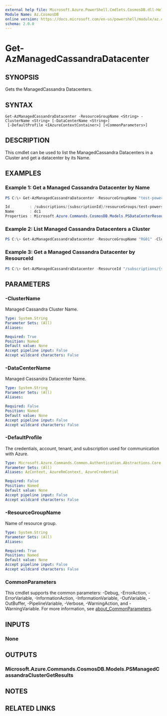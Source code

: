 ```yaml
---
external help file: Microsoft.Azure.PowerShell.Cmdlets.CosmosDB.dll-Help.xml
Module Name: Az.CosmosDB
online version: https://docs.microsoft.com/en-us/powershell/module/az.cosmosdb/get-azmanagedcassandradatacenter
schema: 2.0.0
---
```


# Get-AzManagedCassandraDatacenter

## SYNOPSIS
Gets the ManagedCassandra Datacenters.

## SYNTAX

```
Get-AzManagedCassandraDatacenter -ResourceGroupName <String> -ClusterName <String> [-DataCenterName <String>]
 [-DefaultProfile <IAzureContextContainer>] [<CommonParameters>]
```

## DESCRIPTION
This cmdlet can be used to list the ManagedCassandra Datacenters in a Cluster and get a datacenter by its Name.

## EXAMPLES

### Example 1: Get a Managed Cassandra Datacenter by Name
```powershell
PS C:\> Get-AzManagedCassandraDatacenter -ResourceGroupName "test-powershell" -ClusterName "cluster1" -DataCenterName "dc1"

Id         : /subscriptions/{subscriptionId}/resourceGroups/test-powershell/providers/Microsoft.DocumentDB/cassandraClusters/cluster1/dataCenters/dc1
Name       : dc1
Properties : Microsoft.Azure.Commands.CosmosDB.Models.PSDataCenterResourceProperties
```

### Example 2: List Managed Cassandra Datacenters a Cluster
```powershell
PS C:\> Get-AzManagedCassandraDatacenter -ResourceGroupName "RG01" -ClusterName "Cluster01"
```

### Example 3: Get a Managed Cassandra Datacenter by ResourceId
```powershell
PS C:\> Get-AzManagedCassandraDatacenter -ResourceId "/subscriptions/{subscriptionId}/resourceGroups/test-powershell/providers/Microsoft.DocumentDB/cassandraClusters/cluster01/dataCenters/dc01"
```

## PARAMETERS

### -ClusterName
Managed Cassandra Cluster Name.

```yaml
Type: System.String
Parameter Sets: (All)
Aliases:

Required: True
Position: Named
Default value: None
Accept pipeline input: False
Accept wildcard characters: False
```

### -DataCenterName
Managed Cassandra Datacenter Name.

```yaml
Type: System.String
Parameter Sets: (All)
Aliases:

Required: False
Position: Named
Default value: None
Accept pipeline input: False
Accept wildcard characters: False
```

### -DefaultProfile
The credentials, account, tenant, and subscription used for communication with Azure.

```yaml
Type: Microsoft.Azure.Commands.Common.Authentication.Abstractions.Core.IAzureContextContainer
Parameter Sets: (All)
Aliases: AzContext, AzureRmContext, AzureCredential

Required: False
Position: Named
Default value: None
Accept pipeline input: False
Accept wildcard characters: False
```

### -ResourceGroupName
Name of resource group.

```yaml
Type: System.String
Parameter Sets: (All)
Aliases:

Required: True
Position: Named
Default value: None
Accept pipeline input: False
Accept wildcard characters: False
```

### CommonParameters
This cmdlet supports the common parameters: -Debug, -ErrorAction, -ErrorVariable, -InformationAction, -InformationVariable, -OutVariable, -OutBuffer, -PipelineVariable, -Verbose, -WarningAction, and -WarningVariable. For more information, see [about_CommonParameters](http://go.microsoft.com/fwlink/?LinkID=113216).

## INPUTS

### None

## OUTPUTS

### Microsoft.Azure.Commands.CosmosDB.Models.PSManagedCassandraClusterGetResults

## NOTES

## RELATED LINKS
